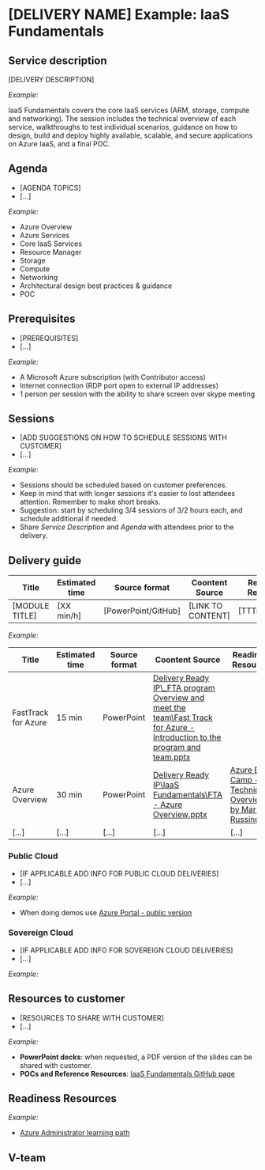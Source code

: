 # [DELIVERY NAME] Example: IaaS Fundamentals

## Service description

[DELIVERY DESCRIPTION]

*Example:*

IaaS Fundamentals covers the core IaaS services (ARM, storage, compute and networking). The session includes the technical overview of each service, walkthroughs to test individual scenarios, guidance on how to design, build and deploy highly available, scalable, and secure applications on Azure IaaS, and a final POC.

## Agenda

* [AGENDA TOPICS]
* [...]

*Example:*

* Azure Overview
* Azure Services
* Core IaaS Services
* Resource Manager
* Storage 
* Compute
* Networking
* Architectural design best practices & guidance
* POC


## Prerequisites

* [PREREQUISITES] 
* [...]

*Example:*

* A Microsoft Azure subscription (with Contributor access)
* Internet connection (RDP port open to external IP addresses)
* 1 person per session with the ability to share screen over skype meeting


## Sessions

* [ADD SUGGESTIONS ON HOW TO SCHEDULE SESSIONS WITH CUSTOMER]
* [...]

*Example:*

* Sessions should be scheduled based on customer preferences.
* Keep in mind that with longer sessions it's easier to lost attendees attention. Remember to make short breaks.
* Suggestion: start by scheduling 3/4 sessions of 3/2 hours each, and schedule additional if needed.
* Share *Service Description* and *Agenda* with attendees prior to the delivery.


## Delivery guide


| Title               | Estimated time      | Source format       | Coontent Source     | Readiness Resources |
| ------------------- | ------------------- | ------------------- | ------------------- | ------------------- |
| [MODULE TITLE]      | [XX min/h]          | [PowerPoint/GitHub] | [LINK TO CONTENT]   | [TTTs/OTHERS]       |

*Example:*

| Title               | Estimated time      | Source format       | Coontent Source     | Readiness Resources |
| ------------------- | ------------------- | ------------------- | ------------------- | ------------------- |
| FastTrack for Azure | 15 min              | PowerPoint          | [Delivery Ready IP\\_FTA program Overview and meet the team\Fast Track for Azure - Introduction to the program and team.pptx](https://microsoft.sharepoint.com/:p:/t/fasttrackforazure/CE/EbPt2DuC0XxLveqf2EsZcK4BAMhdpbasfd5HZHxGUtSnrA?e=25ee177e498a48c8a826bd600ffb723e) | | 
| Azure Overview      | 30 min              | PowerPoint          | [Delivery Ready IP\IaaS Fundamentals\FTA - Azure Overview.pptx](https://microsoft.sharepoint.com/:f:/t/fasttrackforazure/CE/EqdM7nbWFZFMi88REfFSUA0BbUE-vqykgYlfULc2wAlflQ?e=53f4946a6fd54acc9528a4e4c0b9001f) | [Azure Boot Camp - Technical Overview by Mark Russinovich](https://microsoft.sharepoint.com/sites/infopedia/media/details/AEVD-3-121938) | 
| [...]               | [...]               | [...]               | [...]               | [...]               |


### Public Cloud

* [IF APPLICABLE ADD INFO FOR PUBLIC CLOUD DELIVERIES]
* [...]

*Example:*

* When doing demos use [Azure Portal - public version](https://portal.azure.com/?feature.customportal=false)


###  Sovereign Cloud

* [IF APPLICABLE ADD INFO FOR SOVEREIGN CLOUD DELIVERIES]
* [...]

*Example:*


## Resources to customer

* [RESOURCES TO SHARE WITH CUSTOMER]
* [...]

*Example:*

* **PowerPoint decks**: when requested, a PDF version of the slides can be shared with customer. 
* **POCs and Reference Resources**: [IaaS Fundamentals GitHub page](https://github.com/Azure/fta-azurefundamentals/tree/master/iaas-fundamentals)


## Readiness Resources

*Example:*

* [Azure Administrator learning path](https://azure.microsoft.com/en-us/training/learning-paths/azure-administrator/)


## V-team




